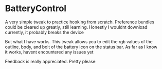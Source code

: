 # BatteryControl
A very simple tweak to practice hooking from scratch. Preference bundles could be cleared up greatly, still learning. Honestly I wouldnt download currently, it probably breaks the device

But what I have works. This tweak allows you to edit the rgb values of the outline, body, and bolt of the battery icon on the status bar. As far as I know it works, havent encountered any issues yet 

Feedback is really appreciated. Pretty please
